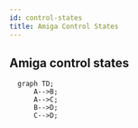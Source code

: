 ```yaml
---
id: control-states
title: Amiga Control States
---
```


## Amiga control states


```mermaid
  graph TD;
      A-->B;
      A-->C;
      B-->D;
      C-->D;
```
